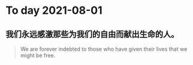 
# To day 2021-08-01


## 我们永远感激那些为我们的自由而献出生命的人。
> We are forever indebted to those who have given their lives that we might be free. 

    
